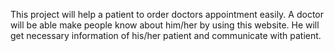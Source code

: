This project will help a patient to order doctors appointment easily. A doctor will be able make people know about him/her by using this website. He will get necessary information of his/her patient and communicate with patient.